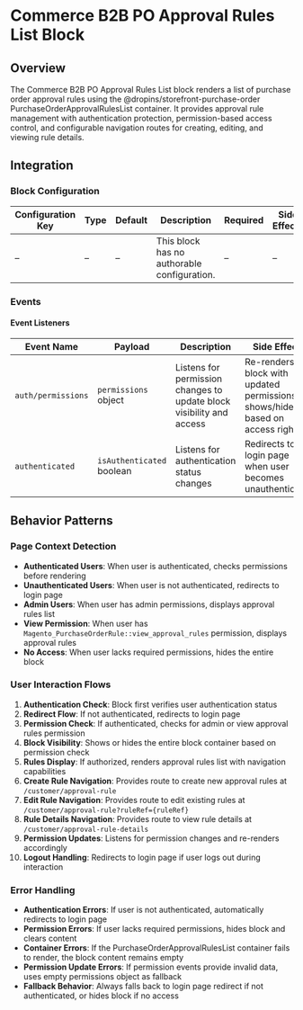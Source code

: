 # Commerce B2B PO Approval Rules List Block

## Overview

The Commerce B2B PO Approval Rules List block renders a list of purchase order approval rules using the @dropins/storefront-purchase-order PurchaseOrderApprovalRulesList container. It provides approval rule management with authentication protection, permission-based access control, and configurable navigation routes for creating, editing, and viewing rule details.

## Integration

### Block Configuration

| Configuration Key | Type | Default | Description                                 | Required | Side Effects |
| ----------------- | ---- | ------- | ------------------------------------------- | -------- | ------------ |
| –                 | –    | –       | This block has no authorable configuration. | –        | –            |

<!-- ### URL Parameters

No URL parameters directly affect this block's behavior. -->

<!-- ### Local Storage

No localStorage keys are used by this block. -->

### Events

#### Event Listeners

| Event Name         | Payload                   | Description                                                          | Side Effects                                                                      |
| ------------------ | ------------------------- | -------------------------------------------------------------------- | --------------------------------------------------------------------------------- |
| `auth/permissions` | `permissions` object      | Listens for permission changes to update block visibility and access | Re-renders the block with updated permissions, shows/hides based on access rights |
| `authenticated`    | `isAuthenticated` boolean | Listens for authentication status changes                            | Redirects to login page when user becomes unauthenticated                         |

<!-- #### Event Emitters

No events are emitted by this block. -->

## Behavior Patterns

### Page Context Detection

- **Authenticated Users**: When user is authenticated, checks permissions before rendering
- **Unauthenticated Users**: When user is not authenticated, redirects to login page
- **Admin Users**: When user has admin permissions, displays approval rules list
- **View Permission**: When user has `Magento_PurchaseOrderRule::view_approval_rules` permission, displays approval rules
- **No Access**: When user lacks required permissions, hides the entire block

### User Interaction Flows

1. **Authentication Check**: Block first verifies user authentication status
2. **Redirect Flow**: If not authenticated, redirects to login page
3. **Permission Check**: If authenticated, checks for admin or view approval rules permission
4. **Block Visibility**: Shows or hides the entire block container based on permission check
5. **Rules Display**: If authorized, renders approval rules list with navigation capabilities
6. **Create Rule Navigation**: Provides route to create new approval rules at `/customer/approval-rule`
7. **Edit Rule Navigation**: Provides route to edit existing rules at `/customer/approval-rule?ruleRef={ruleRef}`
8. **Rule Details Navigation**: Provides route to view rule details at `/customer/approval-rule-details`
9. **Permission Updates**: Listens for permission changes and re-renders accordingly
10. **Logout Handling**: Redirects to login page if user logs out during interaction

### Error Handling

- **Authentication Errors**: If user is not authenticated, automatically redirects to login page
- **Permission Errors**: If user lacks required permissions, hides block and clears content
- **Container Errors**: If the PurchaseOrderApprovalRulesList container fails to render, the block content remains empty
- **Permission Update Errors**: If permission events provide invalid data, uses empty permissions object as fallback
- **Fallback Behavior**: Always falls back to login page redirect if not authenticated, or hides block if no access
